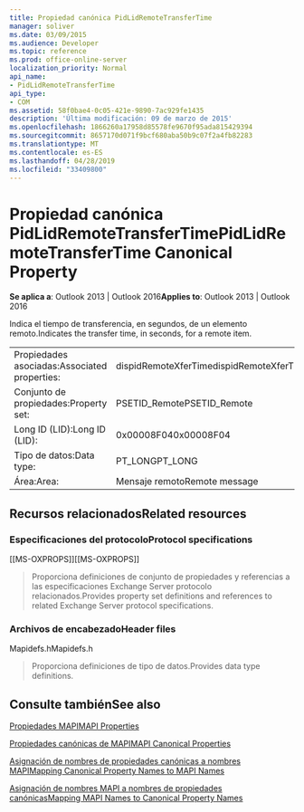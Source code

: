 ```yaml
---
title: Propiedad canónica PidLidRemoteTransferTime
manager: soliver
ms.date: 03/09/2015
ms.audience: Developer
ms.topic: reference
ms.prod: office-online-server
localization_priority: Normal
api_name:
- PidLidRemoteTransferTime
api_type:
- COM
ms.assetid: 58f0bae4-0c05-421e-9890-7ac929fe1435
description: 'Última modificación: 09 de marzo de 2015'
ms.openlocfilehash: 1866260a17958d85578fe9670f95ada815429394
ms.sourcegitcommit: 8657170d071f9bcf680aba50b9c07f2a4fb82283
ms.translationtype: MT
ms.contentlocale: es-ES
ms.lasthandoff: 04/28/2019
ms.locfileid: "33409800"
---
```

# <a name="pidlidremotetransfertime-canonical-property"></a><span data-ttu-id="41358-103">Propiedad canónica PidLidRemoteTransferTime</span><span class="sxs-lookup"><span data-stu-id="41358-103">PidLidRemoteTransferTime Canonical Property</span></span>

  
  
<span data-ttu-id="41358-104">**Se aplica a**: Outlook 2013 | Outlook 2016</span><span class="sxs-lookup"><span data-stu-id="41358-104">**Applies to**: Outlook 2013 | Outlook 2016</span></span> 
  
<span data-ttu-id="41358-105">Indica el tiempo de transferencia, en segundos, de un elemento remoto.</span><span class="sxs-lookup"><span data-stu-id="41358-105">Indicates the transfer time, in seconds, for a remote item.</span></span>
  
|||
|:-----|:-----|
|<span data-ttu-id="41358-106">Propiedades asociadas:</span><span class="sxs-lookup"><span data-stu-id="41358-106">Associated properties:</span></span>  <br/> |<span data-ttu-id="41358-107">dispidRemoteXferTime</span><span class="sxs-lookup"><span data-stu-id="41358-107">dispidRemoteXferTime</span></span>  <br/> |
|<span data-ttu-id="41358-108">Conjunto de propiedades:</span><span class="sxs-lookup"><span data-stu-id="41358-108">Property set:</span></span>  <br/> |<span data-ttu-id="41358-109">PSETID_Remote</span><span class="sxs-lookup"><span data-stu-id="41358-109">PSETID_Remote</span></span>  <br/> |
|<span data-ttu-id="41358-110">Long ID (LID):</span><span class="sxs-lookup"><span data-stu-id="41358-110">Long ID (LID):</span></span>  <br/> |<span data-ttu-id="41358-111">0x00008F04</span><span class="sxs-lookup"><span data-stu-id="41358-111">0x00008F04</span></span>  <br/> |
|<span data-ttu-id="41358-112">Tipo de datos:</span><span class="sxs-lookup"><span data-stu-id="41358-112">Data type:</span></span>  <br/> |<span data-ttu-id="41358-113">PT_LONG</span><span class="sxs-lookup"><span data-stu-id="41358-113">PT_LONG</span></span>  <br/> |
|<span data-ttu-id="41358-114">Área:</span><span class="sxs-lookup"><span data-stu-id="41358-114">Area:</span></span>  <br/> |<span data-ttu-id="41358-115">Mensaje remoto</span><span class="sxs-lookup"><span data-stu-id="41358-115">Remote message</span></span>  <br/> |
   
## <a name="related-resources"></a><span data-ttu-id="41358-116">Recursos relacionados</span><span class="sxs-lookup"><span data-stu-id="41358-116">Related resources</span></span>

### <a name="protocol-specifications"></a><span data-ttu-id="41358-117">Especificaciones del protocolo</span><span class="sxs-lookup"><span data-stu-id="41358-117">Protocol specifications</span></span>

<span data-ttu-id="41358-118">[[MS-OXPROPS]]</span><span class="sxs-lookup"><span data-stu-id="41358-118">[[MS-OXPROPS]]</span></span> 
  
> <span data-ttu-id="41358-119">Proporciona definiciones de conjunto de propiedades y referencias a las especificaciones Exchange Server protocolo relacionados.</span><span class="sxs-lookup"><span data-stu-id="41358-119">Provides property set definitions and references to related Exchange Server protocol specifications.</span></span>
    
### <a name="header-files"></a><span data-ttu-id="41358-120">Archivos de encabezado</span><span class="sxs-lookup"><span data-stu-id="41358-120">Header files</span></span>

<span data-ttu-id="41358-121">Mapidefs.h</span><span class="sxs-lookup"><span data-stu-id="41358-121">Mapidefs.h</span></span>
  
> <span data-ttu-id="41358-122">Proporciona definiciones de tipo de datos.</span><span class="sxs-lookup"><span data-stu-id="41358-122">Provides data type definitions.</span></span>
    
## <a name="see-also"></a><span data-ttu-id="41358-123">Consulte también</span><span class="sxs-lookup"><span data-stu-id="41358-123">See also</span></span>



[<span data-ttu-id="41358-124">Propiedades MAPI</span><span class="sxs-lookup"><span data-stu-id="41358-124">MAPI Properties</span></span>](mapi-properties.md)
  
[<span data-ttu-id="41358-125">Propiedades canónicas de MAPI</span><span class="sxs-lookup"><span data-stu-id="41358-125">MAPI Canonical Properties</span></span>](mapi-canonical-properties.md)
  
[<span data-ttu-id="41358-126">Asignación de nombres de propiedades canónicas a nombres MAPI</span><span class="sxs-lookup"><span data-stu-id="41358-126">Mapping Canonical Property Names to MAPI Names</span></span>](mapping-canonical-property-names-to-mapi-names.md)
  
[<span data-ttu-id="41358-127">Asignación de nombres MAPI a nombres de propiedades canónicas</span><span class="sxs-lookup"><span data-stu-id="41358-127">Mapping MAPI Names to Canonical Property Names</span></span>](mapping-mapi-names-to-canonical-property-names.md)


